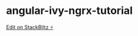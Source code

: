# angular-ivy-ngrx-tutorial

[Edit on StackBlitz ⚡️](https://stackblitz.com/edit/angular-ivy-ngrx-tutorial)